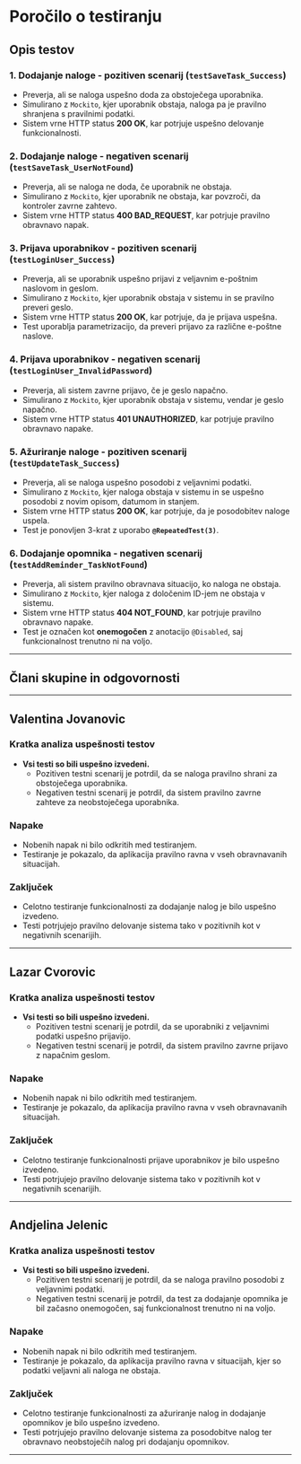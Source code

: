 # Poročilo o testiranju

## Opis testov

### 1. Dodajanje naloge - pozitiven scenarij (`testSaveTask_Success`)
- Preverja, ali se naloga uspešno doda za obstoječega uporabnika.
- Simulirano z `Mockito`, kjer uporabnik obstaja, naloga pa je pravilno shranjena s pravilnimi podatki.
- Sistem vrne HTTP status **200 OK**, kar potrjuje uspešno delovanje funkcionalnosti.

### 2. Dodajanje naloge - negativen scenarij (`testSaveTask_UserNotFound`)
- Preverja, ali se naloga ne doda, če uporabnik ne obstaja.
- Simulirano z `Mockito`, kjer uporabnik ne obstaja, kar povzroči, da kontroler zavrne zahtevo.
- Sistem vrne HTTP status **400 BAD_REQUEST**, kar potrjuje pravilno obravnavo napak.

### 3. Prijava uporabnikov - pozitiven scenarij (`testLoginUser_Success`)
- Preverja, ali se uporabnik uspešno prijavi z veljavnim e-poštnim naslovom in geslom.
- Simulirano z `Mockito`, kjer uporabnik obstaja v sistemu in se pravilno preveri geslo.
- Sistem vrne HTTP status **200 OK**, kar potrjuje, da je prijava uspešna.
- Test uporablja parametrizacijo, da preveri prijavo za različne e-poštne naslove.

### 4. Prijava uporabnikov - negativen scenarij (`testLoginUser_InvalidPassword`)
- Preverja, ali sistem zavrne prijavo, če je geslo napačno.
- Simulirano z `Mockito`, kjer uporabnik obstaja v sistemu, vendar je geslo napačno.
- Sistem vrne HTTP status **401 UNAUTHORIZED**, kar potrjuje pravilno obravnavo napake.

### 5. Ažuriranje naloge - pozitiven scenarij (`testUpdateTask_Success`)
- Preverja, ali se naloga uspešno posodobi z veljavnimi podatki.
- Simulirano z `Mockito`, kjer naloga obstaja v sistemu in se uspešno posodobi z novim opisom, datumom in stanjem.
- Sistem vrne HTTP status **200 OK**, kar potrjuje, da je posodobitev naloge uspela.
- Test je ponovljen 3-krat z uporabo **`@RepeatedTest(3)`**.

### 6. Dodajanje opomnika - negativen scenarij (`testAddReminder_TaskNotFound`)
- Preverja, ali sistem pravilno obravnava situacijo, ko naloga ne obstaja.
- Simulirano z `Mockito`, kjer naloga z določenim ID-jem ne obstaja v sistemu.
- Sistem vrne HTTP status **404 NOT_FOUND**, kar potrjuje pravilno obravnavo napake.
- Test je označen kot **onemogočen** z anotacijo `@Disabled`, saj funkcionalnost trenutno ni na voljo.

---

## Člani skupine in odgovornosti

---

## **Valentina Jovanovic**
### Kratka analiza uspešnosti testov

- **Vsi testi so bili uspešno izvedeni.**
    - Pozitiven testni scenarij je potrdil, da se naloga pravilno shrani za obstoječega uporabnika.
    - Negativen testni scenarij je potrdil, da sistem pravilno zavrne zahteve za neobstoječega uporabnika.

### Napake
- Nobenih napak ni bilo odkritih med testiranjem.
- Testiranje je pokazalo, da aplikacija pravilno ravna v vseh obravnavanih situacijah.


### Zaključek

- Celotno testiranje funkcionalnosti za dodajanje nalog je bilo uspešno izvedeno.
- Testi potrjujejo pravilno delovanje sistema tako v pozitivnih kot v negativnih scenarijih.

---

## **Lazar Cvorovic**
### Kratka analiza uspešnosti testov

- **Vsi testi so bili uspešno izvedeni.**
  - Pozitiven testni scenarij je potrdil, da se uporabniki z veljavnimi podatki uspešno prijavijo.
  - Negativen testni scenarij je potrdil, da sistem pravilno zavrne prijavo z napačnim geslom.

### Napake
- Nobenih napak ni bilo odkritih med testiranjem.
- Testiranje je pokazalo, da aplikacija pravilno ravna v vseh obravnavanih situacijah.

### Zaključek

- Celotno testiranje funkcionalnosti prijave uporabnikov je bilo uspešno izvedeno.
- Testi potrjujejo pravilno delovanje sistema tako v pozitivnih kot v negativnih scenarijih.

---

## **Andjelina Jelenic**
### Kratka analiza uspešnosti testov

- **Vsi testi so bili uspešno izvedeni.**
  - Pozitiven testni scenarij je potrdil, da se naloga pravilno posodobi z veljavnimi podatki.
  - Negativen testni scenarij je potrdil, da test za dodajanje opomnika je bil začasno onemogočen, saj funkcionalnost trenutno ni na voljo.


### Napake
- Nobenih napak ni bilo odkritih med testiranjem.
- Testiranje je pokazalo, da aplikacija pravilno ravna v situacijah, kjer so podatki veljavni ali naloga ne obstaja.

### Zaključek

- Celotno testiranje funkcionalnosti za ažuriranje nalog in dodajanje opomnikov je bilo uspešno izvedeno.
- Testi potrjujejo pravilno delovanje sistema za posodobitve nalog ter obravnavo neobstoječih nalog pri dodajanju opomnikov.

---
